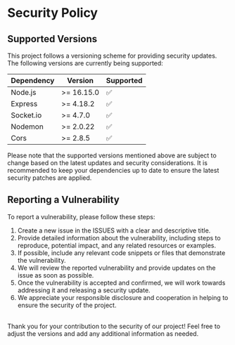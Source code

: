 # Security Policy

## Supported Versions

This project follows a versioning scheme for providing security updates. The following versions are currently being supported:

| Dependency   | Version    | Supported          |
| ------------ | ---------- | ------------------ |
|   Node.js    | >= 16.15.0 | :white_check_mark: |
|   Express    | >= 4.18.2  | :white_check_mark: |
|   Socket.io  | >= 4.7.0   | :white_check_mark: |
|     Nodemon  | >= 2.0.22  | :white_check_mark: |
|     Cors     | >= 2.8.5   | :white_check_mark: |

Please note that the supported versions mentioned above are subject to change based on the latest updates and security considerations. It is recommended to keep your dependencies up to date to ensure the latest security patches are applied.


## Reporting a Vulnerability

To report a vulnerability, please follow these steps:

1) Create a new issue in the ISSUES with a clear and descriptive title.
2) Provide detailed information about the vulnerability, including steps to reproduce, potential impact, and any related resources or examples.
3) If possible, include any relevant code snippets or files that demonstrate the vulnerability.
4) We will review the reported vulnerability and provide updates on the issue as soon as possible.
5) Once the vulnerability is accepted and confirmed, we will work towards addressing it and releasing a security update.
6) We appreciate your responsible disclosure and cooperation in helping to ensure the security of the project.
<br>
Thank you for your contribution to the security of our project!
Feel free to adjust the versions and add any additional information as needed.
